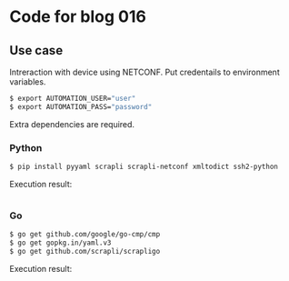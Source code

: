 # Code for blog 016

## Use case
Intreraction with device using NETCONF. Put credentails to environment variables.
```bash
$ export AUTOMATION_USER="user"
$ export AUTOMATION_PASS="password"
```

Extra dependencies are required.

### Python
```Bash
$ pip install pyyaml scrapli scrapli-netconf xmltodict ssh2-python
```

Execution result:
```bash
```

### Go
```bash
$ go get github.com/google/go-cmp/cmp
$ go get gopkg.in/yaml.v3
$ go get github.com/scrapli/scrapligo
```
Execution result:
```bash
```
